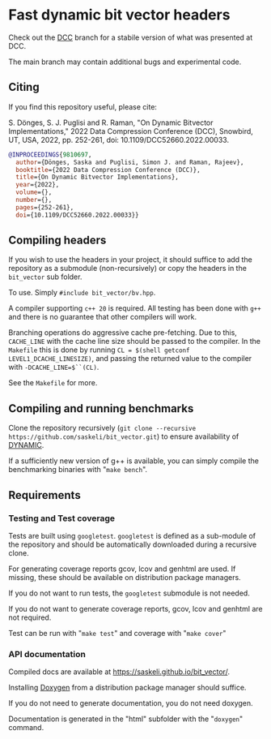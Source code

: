 # Fast dynamic bit vector headers

Check out the [DCC](https://github.com/saskeli/bit_vector/tree/DCC) branch for a stabile version of what was presented at DCC. 

The main branch may contain additional bugs and experimental code.

## Citing

If you find this repository useful, please cite:

S. Dönges, S. J. Puglisi and R. Raman, 
"On Dynamic Bitvector Implementations," 
2022 Data Compression Conference (DCC), 
Snowbird, UT, USA, 2022, pp. 252-261, doi: 10.1109/DCC52660.2022.00033.

```bib
@INPROCEEDINGS{9810697,
  author={Dönges, Saska and Puglisi, Simon J. and Raman, Rajeev},
  booktitle={2022 Data Compression Conference (DCC)}, 
  title={On Dynamic Bitvector Implementations}, 
  year={2022},
  volume={},
  number={},
  pages={252-261},
  doi={10.1109/DCC52660.2022.00033}}
```

## Compiling headers

If you wish to use the headers in your project, it should suffice to add the repository as a submodule (non-recursively) or copy the headers in the `bit_vector` sub folder.

To use. Simply `#include bit_vector/bv.hpp`.

A compiler supporting `c++ 20` is required. All testing has been done with `g++` and there is no guarantee that other compilers will work.

Branching operations do aggressive cache pre-fetching. Due to this, `CACHE_LINE` with the cache line size should be passed to the compiler. In the `Makefile` this is done by running `CL = $(shell getconf LEVEL1_DCACHE_LINESIZE)`, and passing the returned value to the compiler with `-DCACHE_LINE=$``(CL)`.

See the `Makefile` for more.

## Compiling and running benchmarks

Clone the repository recursively (`git clone --recursive https://github.com/saskeli/bit_vector.git`) to ensure availability of [DYNAMIC](https://github.com/xxsds/DYNAMIC).

If a sufficiently new version of g++ is available, you can simply compile the benchmarking binaries with "`make bench`".

## Requirements

### Testing and Test coverage

Tests are built using `googletest`. `googletest` is defined as a sub-module of the repository and should be automatically downloaded during a recursive clone.

For generating coverage reports gcov, lcov and genhtml are used. If missing, these should be available on distribution package managers.

If you do not want to run tests, the `googletest` submodule is not needed.

If you do not want to generate coverage reports, gcov, lcov and genhtml are not required.

Test can be run with "`make test`" and coverage with "`make cover`"

### API documentation

Compiled docs are available at https://saskeli.github.io/bit_vector/.

Installing [Doxygen](https://www.doxygen.nl/index.html) from a distribution package manager should suffice.

If you do not need to generate documentation, you do not need doxygen.

Documentation is generated in the "html" subfolder with the "`doxygen`" command.
